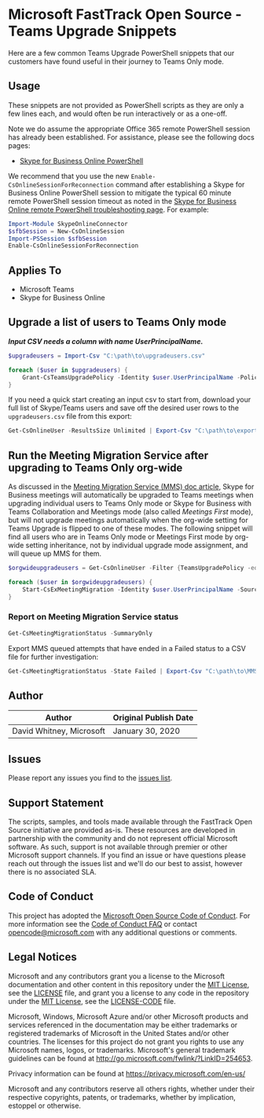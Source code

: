 # Microsoft FastTrack Open Source - Teams Upgrade Snippets

Here are a few common Teams Upgrade PowerShell snippets that our customers have found useful in their journey to Teams Only mode.

## Usage

These snippets are not provided as PowerShell scripts as they are only a few lines each, and would often be run interactively or as a one-off.

Note we do assume the appropriate Office 365 remote PowerShell session has already been established. For assistance, please see the following docs pages:

- [Skype for Business Online PowerShell](https://docs.microsoft.com/en-us/office365/enterprise/powershell/manage-skype-for-business-online-with-office-365-powershell)

We recommend that you use the new ```Enable-CsOnlineSessionForReconnection``` command after establishing a Skype for Business Online PowerShell session to mitigate the typical 60 minute remote PowerShell session timeout as noted in the [Skype for Business Online remote PowerShell troubleshooting page](https://docs.microsoft.com/en-us/skypeforbusiness/set-up-your-computer-for-windows-powershell/diagnose-problems-with-the-skype-for-business-online-connector). For example:

```PowerShell
Import-Module SkypeOnlineConnector
$sfbSession = New-CsOnlineSession
Import-PSSession $sfbSession
Enable-CsOnlineSessionForReconnection
```

## Applies To

- Microsoft Teams
- Skype for Business Online

## Upgrade a list of users to Teams Only mode

***Input CSV needs a column with name UserPrincipalName.***

```PowerShell
$upgradeusers = Import-Csv "C:\path\to\upgradeusers.csv"

foreach ($user in $upgradeusers) {
    Grant-CsTeamsUpgradePolicy -Identity $user.UserPrincipalName -PolicyName "UpgradeToTeams"
}
```

If you need a quick start creating an input csv to start from, download your full list of Skype/Teams users and save off the desired user rows to the ```upgradeusers.csv``` file from this export:

```PowerShell
Get-CsOnlineUser -ResultsSize Unlimited | Export-Csv "C:\path\to\exportusers.csv"
```

## Run the Meeting Migration Service after upgrading to Teams Only org-wide

As discussed in the [Meeting Migration Service (MMS) doc article](https://docs.microsoft.com/en-us/skypeforbusiness/audio-conferencing-in-office-365/setting-up-the-meeting-migration-service-mms), Skype for Business meetings will automatically be upgraded to Teams meetings when upgrading individual users to Teams Only mode or Skype for Business with Teams Collaboration and Meetings mode (also called *Meetings First* mode), but will not upgrade meetings automatically when the org-wide setting for Teams Upgrade is flipped to one of these modes. The following snippet will find all users who are in Teams Only mode or Meetings First mode by org-wide setting inheritance, not by individual upgrade mode assignment, and will queue up MMS for them.

```PowerShell
$orgwideupgradeusers = Get-CsOnlineUser -Filter {TeamsUpgradePolicy -eq $null} | where TeamsUpgradeEffectiveMode -in "TeamsOnly","SfBWithTeamsCollabAndMeetings"

foreach ($user in $orgwideupgradeusers) {
    Start-CsExMeetingMigration -Identity $user.UserPrincipalName -SourceMeetingType SfB -TargetMeetingType Teams -Confirm:$false
}
```

### Report on Meeting Migration Service status

```PowerShell
Get-CsMeetingMigrationStatus -SummaryOnly
```

Export MMS queued attempts that have ended in a Failed status to a CSV file for further investigation:

```PowerShell
Get-CsMeetingMigrationStatus -State Failed | Export-Csv "C:\path\to\MMSFailedreport.csv"
```

## Author

|Author|Original Publish Date
|----|--------------------------
|David Whitney, Microsoft|January 30, 2020|

## Issues

Please report any issues you find to the [issues list](/issues).

## Support Statement

The scripts, samples, and tools made available through the FastTrack Open Source initiative are provided as-is. These resources are developed in partnership with the community and do not represent official Microsoft software. As such, support is not available through premier or other Microsoft support channels. If you find an issue or have questions please reach out through the issues list and we'll do our best to assist, however there is no associated SLA.

## Code of Conduct

This project has adopted the [Microsoft Open Source Code of Conduct](https://opensource.microsoft.com/codeofconduct/).
For more information see the [Code of Conduct FAQ](https://opensource.microsoft.com/codeofconduct/faq/) or
contact [opencode@microsoft.com](mailto:opencode@microsoft.com) with any additional questions or comments.

## Legal Notices

Microsoft and any contributors grant you a license to the Microsoft documentation and other content in this repository under the [MIT License](https://opensource.org/licenses/MIT), see the [LICENSE](LICENSE) file, and grant you a license to any code in the repository under the [MIT License](https://opensource.org/licenses/MIT), see the [LICENSE-CODE](LICENSE-CODE) file.

Microsoft, Windows, Microsoft Azure and/or other Microsoft products and services referenced in the documentation may be either trademarks or registered trademarks of Microsoft in the United States and/or other countries. The licenses for this project do not grant you rights to use any Microsoft names, logos, or trademarks. Microsoft's general trademark guidelines can be found at http://go.microsoft.com/fwlink/?LinkID=254653.

Privacy information can be found at https://privacy.microsoft.com/en-us/

Microsoft and any contributors reserve all others rights, whether under their respective copyrights, patents,
or trademarks, whether by implication, estoppel or otherwise.
